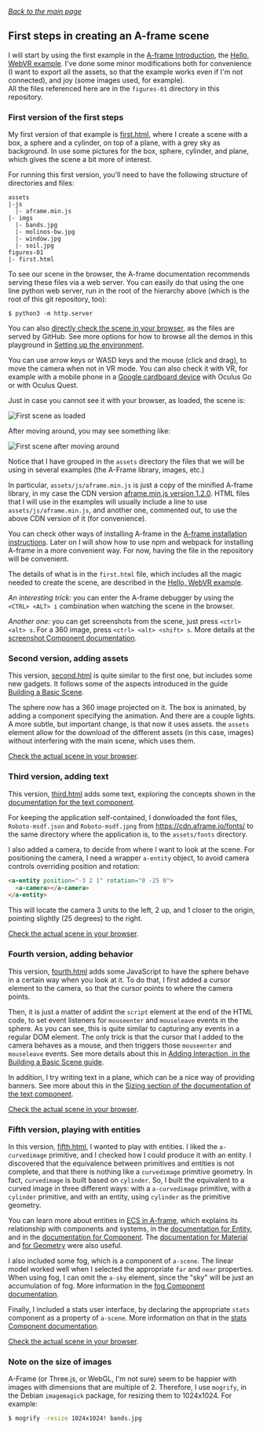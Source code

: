
*[Back to the main page](../README.md)*

## First steps in creating an A-frame scene

I will start by using the first example in the
[A-frame Introduction](https://aframe.io/docs/1.2.0/introduction/),
the [Hello, WebVR example](https://aframe.io/docs/1.2.0/introduction/html-and-primitives.html#example).
I've done some minor modifications both for convenience
(I want to export all the assets,
so that the example works even if I'm not connected),
and joy (some images used, for example).  
All the files referenced here are in the `figures-01` directory
in this repository.

### First version of the first steps

My first version of that example is
[first.html](https://github.com/jgbarah/aframe-playground/blob/master/figures-01/first.html),
where I create a scene with a box, a sphere and a cylinder,
on top of a plane, with a grey sky as background.
In use some pictures for the box, sphere, cylinder,
and plane,
which gives the scene a bit more of interest.

For running this first version,
you'll need to have the following structure of directories and files:

```
assets
|-js
  |- aframe.min.js
|- imgs
  |- bands.jpg
  |- molinos-bw.jpg
  |- window.jpg
  |- soil.jpg
figures-01
|- first.html
```

To see our scene in the browser, the A-frame documentation recommends
serving these files via a web server.
You can easily do that using
the one line python web server, run in the root of the hierarchy above
(which is the root of this git repository, too):

```
$ python3 -m http.server
```

You can also
[directly check the scene in your browser](first.html),
as the files are served by GitHub.
See more options for how to browse all the demos in this
playground in [Setting up the environment](../environment.md).


You can use arrow keys or WASD keys and the mouse
(click and drag),
to move the camera when not in VR mode.
You can also check it with VR,
for example with a mobile phone in a
[Google cardboard device](https://vr.google.com/cardboard/)
with Oculus Go or with Oculus Quest.

Just in case you cannot see it with your browser,
as loaded, the scene is:

![First scene as loaded](../screenshots/01-first-1.png)

After moving around, you may see something like:

![First scene after moving around](../screenshots/01-first-2.png)

Notice that I have grouped in the `assets` directory
the files that we will be using in several examples
(the A-Frame library, images, etc.)

In particular,
 `assets/js/aframe.min.js` is just a copy of the minified A-frame library,
in my case the CDN version
[aframe.min.js version 1.2.0](https://aframe.io/releases/1.2.0/aframe.min.js).
HTML files that I will use in the examples will usually include
a line to use `assets/js/aframe.min.js`, and another one,
commented out, to use the above CDN version of it (for convenience).

You can check other ways of installing A-frame in the
[A-frame installation instructions](https://aframe.io/docs/1.2.0/introduction/installation.html).
Later on I will show how to use npm and webpack for
installing A-frame in a more convenient way.
For now, having the file in the repository will be convenient.

The details of what is in the `first.html` file,
which includes all the magic needed to create the scene,
are described in the
[Hello, WebVR example](https://aframe.io/docs/1.2.0/introduction/html-and-primitives.html#example).

*An interesting trick:*
you can enter the A-frame debugger by using the
`<CTRL> <ALT> i` combination when watching the scene in the browser.

*Another one:*
you can get screenshots from the scene,
just press `<ctrl> <alt> s`.
For a 360 image,
press `<ctrl> <alt> <shift> s`.
More details at the
[screenshot Component documentation](https://aframe.io/docs/1.2.0/components/screenshot.html).


### Second version, adding assets

This version,
[second.html](https://github.com/jgbarah/aframe-playground/blob/master/figures-01/second.html) is quite similar to the first one,
but includes some new gadgets.
It follows some of the aspects introduced in the guide
[Building a Basic Scene](https://aframe.io/docs/1.2.0/guides/building-a-basic-scene.html).

The sphere now has a 360 image projected on it.
The box is animated, by adding a component specifying the animation.
And there are a couple lights.
A more subtle, but important change, is that now it uses assets.
the `assets` element allow for the download of the different assets
(in this case, images) without interfering with the main scene,
which uses them.

[Check the actual scene in your browser](second.html).

### Third version, adding text

This version,
[third.html](https://github.com/jgbarah/aframe-playground/blob/master/figures-01/third.html) adds some text,
exploring the concepts shown in the
[documentation for the text component](https://aframe.io/docs/1.2.0/components/text.html).

For keeping the application self-contained,
I donwloaded the font files,
`Roboto-msdf.json` and `Roboto-msdf.jpng`
from https://cdn.aframe.io/fonts/
to the same directory where the application is,
to the `assets/fonts` directory.

I also added a camera, to decide from where I want to look at the scene.
For positioning the camera, I need a wrapper `a-entity` object,
to avoid camera controls overriding position and rotation:

```html
<a-entity position="-3 2 1" rotation="0 -25 0">
  <a-camera></a-camera>
</a-entity>
```

This will locate the camera 3 units to the left, 2 up, and 1 closer
to the origin, pointing slightly (25 degrees) to the right.

[Check the actual scene in your browser](third.html).

### Fourth version, adding behavior

This version,
[fourth.html](https://github.com/jgbarah/aframe-playground/blob/master/figures-01/fourth.html)
adds some JavaScript to have the sphere
behave in a certain way when you look at it.
To do that, I first added a cursor element to the camera,
so that the cursor points to where the camera points.

Then, it is just a matter of addint the `script` element at
the end of the HTML code,
to set event listeners for `mouseenter` and `mouseleave`
events in the sphere.
As you can see, this is quite similar to capturing any events
in a regular DOM element.
The only trick is that the cursor that I added to the camera
behaves as a mouse,
and then triggers those `mouseenter` and `mouseleave` events.
See more details about this in
[Adding Interaction, in the Building a Basic Scene guide](https://aframe.io/docs/1.2.0/guides/building-a-basic-scene.html#adding-interaction).

In addition, I try writing text in a plane,
which can be a nice way of providing banners.
See more about this in the
[Sizing section of the documentation of the text component](https://aframe.io/docs/1.2.0/components/text.html#sizing).

[Check the actual scene in your browser](fourth.html).

### Fifth version, playing with entities

In this version,
[fifth.html](https://github.com/jgbarah/aframe-playground/blob/master/figures-01/fifth.html),
I wanted to play with entities.
I liked the `a-curvedimage` primitive,
and I checked how I could produce it with an entity.
I discovered that the equivalence between primitives and
entities is not complete,
and that there is nothing like a `curvedimage` primitive geometry.
In fact, `curvedimage` is built based on `cylinder`.
So, I built the equivalent to a curved image in three
different ways:
with a `a-curvedimage` primitive,
with a `cylinder` primitive,
and with an entity, using `cylinder` as the primitive geometry.

You can learn more about entities in
[ECS in A-frame](https://aframe.io/docs/1.2.0/introduction/entity-component-system.html),
which explains its relationship with components and systems,
in the [documentation for Entity](https://aframe.io/docs/1.2.0/core/entity.html),
and in the
[documentation for Component](https://aframe.io/docs/1.2.0/core/component.html).
The [documentation for Material](https://aframe.io/docs/1.2.0/components/material.html)
and
[for Geometry](https://aframe.io/docs/1.2.0/components/geometry.html)
were also useful.

I also included some fog, which is a component of `a-scene`.
The linear model worked well when I selected the appropriate
`far` and `near` properties.
When using fog, I can omit the `a-sky` element,
since the "sky" will be just an accumulation of fog.
More information in the
[fog Component documentation](https://aframe.io/docs/1.2.0/components/fog.html).

Finally, I included a stats user interface,
by declaring the appropriate `stats` component as a property of
`a-scene`.
More information on that in the
[stats Component documentation](https://aframe.io/docs/1.2.0/components/stats.html).

[Check the actual scene in your browser](fifth.html).

### Note on the size of images

A-Frame (or Three.js, or WebGL, I'm not sure) seem to be happier with images with
dimensions that are multiple of 2. Therefore, I use `mogrify`, in the Debian
`imagemagick` package, for resizing them to 1024x1024. For example:

```bash
$ mogrify -resize 1024x1024! bands.jpg
```
